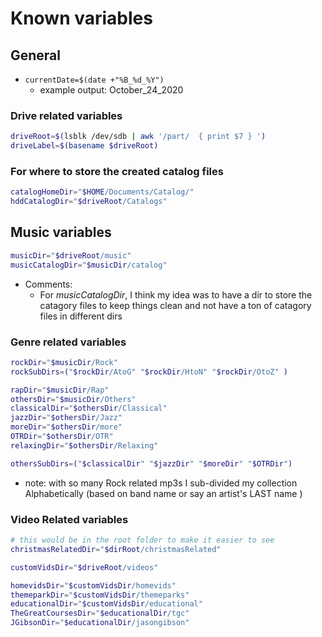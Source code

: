 # Known variables

## General

- `currentDate=$(date +"%B_%d_%Y")`
  - example output: October_24_2020

### Drive related variables

```bash
driveRoot=$(lsblk /dev/sdb | awk '/part/  { print $7 } ')
driveLabel=$(basename $driveRoot)
```

### For where to store the created catalog files

```bash
catalogHomeDir="$HOME/Documents/Catalog/"
hddCatalogDir="$driveRoot/Catalogs"
```

## Music variables

```bash
musicDir="$driveRoot/music"
musicCatalogDir="$musicDir/catalog"
```

- Comments:
  - For *musicCatalogDir*, I think my idea was to have a dir to store the catagory files to keep things clean and not have a ton of catagory files in different dirs

### Genre related variables

```bash
rockDir="$musicDir/Rock"
rockSubDirs=("$rockDir/AtoG" "$rockDir/HtoN" "$rockDir/OtoZ" )

rapDir="$musicDir/Rap"
othersDir="$musicDir/Others"
classicalDir="$othersDir/Classical"
jazzDir="$othersDir/Jazz"
moreDir="$othersDir/more"
OTRDir="$othersDir/OTR"
relaxingDir="$othersDir/Relaxing"

othersSubDirs=("$classicalDir" "$jazzDir" "$moreDir" "$OTRDir")

```
- note: with so many Rock related mp3s I sub-divided my collection Alphabetically (based on band name or say an artist's LAST name )

### Video Related variables

```bash
# this would be in the root folder to make it easier to see
christmasRelatedDir="$dirRoot/christmasRelated"

customVidsDir="$driveRoot/videos"

homevidsDir="$customVidsDir/homevids"
themeparkDir="$customVidsDir/themeparks"
educationalDir="$customVidsDir/educational"
TheGreatCoursesDir="$educationalDir/tgc"
JGibsonDir="$educationalDir/jasongibson"
```
